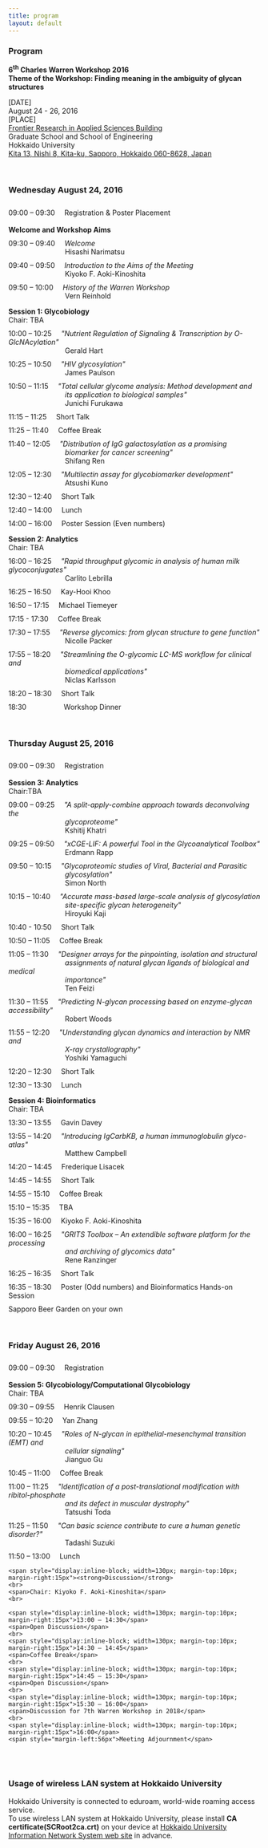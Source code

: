 ```yaml
---
title: program
layout: default
---
```

<!-- MAIN CONTENT -->
<div id="main_content_wrap" class="outer">
  <section id="main_content" class="inner">
<h3>Program</h3>
<p><strong>6<sup>th</sup> Charles Warren Workshop 2016<br>
Theme of the Workshop: Finding meaning in the ambiguity of glycan structures</strong></p>
<p>[DATE]<br>
August 24 - 26, 2016<br>
[PLACE]<br>
<a href="http://www.oia.hokudai.ac.jp/maps/?p=sapporo">Frontier Research in Applied Sciences Building</a><br>
Graduate School and School of Engineering<br>
Hokkaido University<br>
<a href="https://goo.gl/maps/JtP1MdrwH5U2">Kita 13, Nishi 8, Kita-ku, Sapporo, Hokkaido 060-8628, Japan</a>
</p>
<br>

<h3>Wednesday August 24, 2016</h3>
<p>
	<span style="display:inline-block; width=130px; margin-top:10px; margin-right:15px">09:00 – 09:30</span>
	<span>Registration &amp; Poster Placement</span>
	<br>
	<br>
	<strong>Welcome and Workshop Aims</strong>
	<br>
	<span style="display:inline-block; width=130px; margin-top:10px; margin-right:15px">09:30 – 09:40</span>
	<span style="font-style:italic">Welcome</span>
	<br>
	<span style="padding-left:113px">Hisashi Narimatsu</span>
	<br>
	<span style="display:inline-block; width=130px; margin-top:10px; margin-right:15px">09:40 – 09:50</span>
	<span style="font-style:italic">Introduction to the Aims of the Meeting</span>
	<br>
	<span style="padding-left:113px">Kiyoko F. Aoki-Kinoshita</span>
	<br>
	<span style="display:inline-block; width=130px; margin-top:10px; margin-right:15px">09:50 – 10:00</span>
	<span style="font-style:italic">History of the Warren Workshop</span>
	<br>
	<span style="padding-left:113px">Vern Reinhold</span>
</p>

<p><strong>Session 1: Glycobiology</strong>
	<br>
	<span>Chair: TBA</span>
	<br>
	<span style="display:inline-block; width=130px; margin-top:10px; margin-right:15px">10:00 – 10:25</span>
	<span style="font-style:italic">"Nutrient Regulation of Signaling &amp; Transcription by O-GlcNAcylation"</span>
	<br>
	<span style="padding-left:113px">Gerald Hart</span>
	<br>
	<span style="display:inline-block; width=130px; margin-top:10px; margin-right:15px">10:25 – 10:50</span>
	<span style="font-style:italic">"HIV glycosylation"</span>
	<br>
	<span style="padding-left:113px">James Paulson</span>
	<br>
	<span style="display:inline-block; width=130px; margin-top:10px; margin-right:15px">10:50 – 11:15</span>
	<span style="font-style:italic">"Total cellular glycome analysis: Method development and 
	<br>
	<span style="padding-left:113px">its application to biological samples"</span>
	</span>
	<br>
	<span style="padding-left:113px">Junichi Furukawa</span>
	<br>
	<span style="display:inline-block; width=130px; margin-top:10px; margin-right:15px">11:15 – 11:25</span>
	<span>Short Talk</span>
	<br>
	<span style="display:inline-block; width=130px; margin-top:10px; margin-right:15px">11:25 – 11:40</span>
	<span>Coffee Break</span>
	<br>
	<span style="display:inline-block; width=130px; margin-top:10px; margin-right:15px">11:40 – 12:05</span>
	<span style="font-style:italic">"Distribution of IgG galactosylation as a promising
	<br>
	<span style="padding-left:113px">biomarker for cancer screening"</span>
	</span>
	<br>
	<span style="padding-left:113px">Shifang Ren</span>
	<br>
	<span style="display:inline-block; width=130px; margin-top:10px; margin-right:15px">12:05 – 12:30</span>
	<span style="font-style:italic">"Multilectin assay for glycobiomarker development"</span>
	<br>
	<span style="padding-left:113px">Atsushi Kuno</span>
	<br>
	<span style="display:inline-block; width=130px; margin-top:10px; margin-right:15px">12:30 – 12:40</span>
	<span>Short Talk</span>
	<br>
	<span style="display:inline-block; width=130px; margin-top:10px; margin-right:15px">12:40 – 14:00</span>
	<span>Lunch</span>
	<br>
	<span style="display:inline-block; width=130px; margin-top:10px; margin-right:15px">14:00 – 16:00</span>
	<span>Poster Session (Even numbers)</span>
</p>

<p>
	<strong>Session 2: Analytics</strong>
	<br>
	<span>Chair: TBA</span>
	<br>
	<span style="display:inline-block; width=130px; margin-top:10px; margin-right:15px">16:00 – 16:25</span>
	<span style="font-style:italic">"Rapid throughput glycomic in analysis of human milk glycoconjugates"</span>
	<br>
	<span style="padding-left:113px">Carlito Lebrilla</span>
	<br>
	<span style="display:inline-block; width=130px; margin-top:10px; margin-right:15px">16:25 – 16:50</span>
	<span>Kay-Hooi Khoo</span>
	<br>
	<!--<span style="padding-left:113px">Kay-Hooi Khoo</span>
	<br>-->
	<span style="display:inline-block; width=130px; margin-top:10px; margin-right:15px">16:50 – 17:15</span>
	<span>Michael Tiemeyer</span>
	<br>
	<!--<span style="padding-left:113px">Mike Tiemeyer</span>
	<br>-->
	<span style="display:inline-block; width=130px; margin-top:10px; margin-right:15px">17:15 - 17:30</span>
	<span>Coffee Break</span>
	<br>
	<span style="display:inline-block; width=130px; margin-top:10px; margin-right:15px">17:30 – 17:55</span>
	<span style="font-style:italic">"Reverse glycomics: from glycan structure to gene function"</span>
	<br>
	<span style="padding-left:113px">Nicolle Packer</span>
	<br>
	<span style="display:inline-block; width=130px; margin-top:10px; margin-right:15px">17:55 – 18:20</span>
	<span style="font-style:italic">"Streamlining the O-glycomic LC-MS workflow for clinical and 
	<br>
	<span style="padding-left:113px">biomedical applications"</span>
	</span>
	<br>
	<span style="padding-left:113px">Niclas Karlsson</span>
	<br>
	<span style="display:inline-block; width=130px; margin-top:10px; margin-right:15px">18:20 – 18:30</span>
	<span>Short Talk</span>
	<br>
	<span style="display:inline-block; width=130px; margin-top:10px; margin-right:15px">18:30</span>
	<span style="padding-left:56px">Workshop Dinner</span>
</p>
<br>
<h3>Thursday August 25, 2016</h3>
<p>
	<span style="display:inline-block; width=130px; margin-top:10px; margin-right:15px">09:00 – 09:30</span>
	<span>Registration</span>
	<br>
	<br>
	<strong>Session 3: Analytics</strong>
	<br>
	<span>Chair:TBA</span>
	<br>
	<span style="display:inline-block; width=130px; margin-top:10px; margin-right:15px">09:00 – 09:25</span>	
	<span style="font-style:italic">"A split-apply-combine approach towards deconvolving the
	<br>
	<span style="padding-left:113px">glycoproteome"</span>
	</span>
	<br>
	<span style="padding-left:113px">Kshitij Khatri</span>
	<br>
	<span style="display:inline-block; width=130px; margin-top:10px; margin-right:15px">09:25 – 09:50</span>
	<span style="font-style:italic">"xCGE-LIF: A powerful Tool in the Glycoanalytical Toolbox"</span>
	<br>
	<span style="padding-left:113px">Erdmann Rapp</span>
	<br>
	<span style="display:inline-block; width=130px; margin-top:10px; margin-right:15px">09:50 – 10:15</span>
	<span style="font-style:italic">"Glycoproteomic studies of Viral, Bacterial and Parasitic
	<br>
	<span style="padding-left:113px">glycosylation"</span>
	<br>
	</span>
	<span style="padding-left:113px">Simon North</span>
	<br>
	<span style="display:inline-block; width=130px; margin-top:10px; margin-right:15px">10:15 – 10:40</span>
	<span style="font-style:italic">"Accurate mass-based large-scale analysis of glycosylation 
	<br> 
	<span style="padding-left:113px">site-specific glycan heterogeneity"</span>
	</span>
	<br>
	<span style="padding-left:113px">Hiroyuki Kaji</span>
	<br>
	<span style="display:inline-block; width=130px; margin-top:10px; margin-right:15px">10:40 - 10:50</span>
	<span>Short Talk</span>
	<br>
	<span style="display:inline-block; width=130px; margin-top:10px; margin-right:15px">10:50 – 11:05</span>
	<span>Coffee Break</span>
	<br>
	<span style="display:inline-block; width=130px; margin-top:10px; margin-right:15px">11:05 – 11:30</span>
	<span style="font-style:italic">"Designer arrays for the pinpointing, isolation and structural
	<br>
	<span style="padding-left:113px">assignments of natural glycan ligands of biological and medical</span> 
	<br>
	<span style="padding-left:113px">importance"</span>
	</span>
	<br>
	<span style="padding-left:113px">Ten Feizi</span>
	<br>
	<span style="display:inline-block; width=130px; margin-top:10px; margin-right:15px">11:30 – 11:55</span>
	<span style="font-style:italic">"Predicting N-glycan processing based on enzyme-glycan accessibility"</span>
	<br>
	<span style="padding-left:113px">Robert Woods</span>
	<br>
	<span style="display:inline-block; width=130px; margin-top:10px; margin-right:15px">11:55 – 12:20</span>
	<span style="font-style:italic">"Understanding glycan dynamics and interaction by NMR and
	<br>
	<span style="padding-left:113px">X-ray crystallography"</span>
	</span>
	<br>
	<span style="padding-left:113px">Yoshiki Yamaguchi</span>
	<br>
	<span style="display:inline-block; width=130px; margin-top:10px; margin-right:15px">12:20 – 12:30</span>
	<span>Short Talk</span>
	<br>
	<!--<span style="padding-left:113px">Short Talk</span>
	<br>-->
	<span style="display:inline-block; width=130px; margin-top:10px; margin-right:15px">12:30 – 13:30</span>
	<span>Lunch</span>
</p>

<p>
	<strong>Session 4: Bioinformatics</strong>
	<br>
	<span>Chair: TBA
	<br>
	<span style="display:inline-block; width=130px; margin-top:10px; margin-right:15px">13:30 – 13:55</span>
	<span>Gavin Davey</span>
	<br>
	<!--<span style="padding-left:113px">Gavin Davey</span>
	<br>-->
	<span style="display:inline-block; width=130px; margin-top:10px; margin-right:15px">13:55 – 14:20</span>
	<span style="font-style:italic">"Introducing IgCarbKB, a human immunoglobulin glyco-atlas"</span>
	<br>
	<span style="padding-left:113px">Matthew Campbell</span>
	<br>
	<span style="display:inline-block; width=130px; margin-top:10px; margin-right:15px">14:20 – 14:45</span>
	<span>Frederique Lisacek</span>
	<br>
	<!--<span style="padding-left:113px">Frederique Lisacek</span>
	<br>-->
	<span style="display:inline-block; width=130px; margin-top:10px; margin-right:15px">14:45 – 14:55</span>
	<span>Short Talk</span>
	<br>
	<span style="display:inline-block; width=130px; margin-top:10px; margin-right:15px">14:55 – 15:10</span>
	<span>Coffee Break</span>
	<br>
	<span style="display:inline-block; width=130px; margin-top:10px; margin-right:15px">15:10 – 15:35</span>
	<span>TBA</span>
	<br>
	<!--<span style="padding-left:113px">TBA</span>
	<br>-->
	<span style="display:inline-block; width=130px; margin-top:10px; margin-right:15px">15:35 – 16:00</span>
	<span>Kiyoko F. Aoki-Kinoshita</span>
	<br>
	<!--<span style="padding-left:113px">Kiyoko F. Aoki-Kinoshita</span>
	<br>-->
	<span style="display:inline-block; width=130px; margin-top:10px; margin-right:15px">16:00 – 16:25</span>
	<span style="font-style:italic">"GRITS Toolbox – An extendible software platform for the processing
	<br>
	<span style="padding-left:113px">and archiving of glycomics data"</span>
	</span>
	<br>
	<span style="padding-left:113px">Rene Ranzinger</span>
	<br>
	<span style="display:inline-block; width=130px; margin-top:10px; margin-right:15px">16:25 – 16:35</span>
	<span>Short Talk</span>
	<br>
	<!--<span style="padding-left:113px">TBA</span>
	<br>-->
	<span style="display:inline-block; width=130px; margin-top:10px; margin-right:15px">16:35 – 18:30</span>
	Poster (Odd numbers) and Bioinformatics Hands-on Session
	<br>
	<span style="display:inline-block; width=130px; margin-top:10px; margin-right:15px">Sapporo Beer Garden on your own</span>
</p>
<br>

<h3>Friday August 26, 2016</h3>
<p>
	<span style="display:inline-block; width=130px; margin-top:10px; margin-right:15px">09:00 – 09:30</span>
	<span>Registration</span>
	<br>
	<br>
    <strong>Session 5: Glycobiology/Computational Glycobiology</strong>
    <br>
	<span>Chair: TBA</span>
	<br>
	<span style="display:inline-block; width=130px; margin-top:10px; margin-right:15px">09:30 – 09:55</span>
	<span>Henrik Clausen</span>
	<br>
	<!--<span style="padding-left:113px">Henrik Clausen</span>
	<br>-->
	<span style="display:inline-block; width=130px; margin-top:10px; margin-right:15px">09:55 – 10:20</span>
	<span>Yan Zhang</span>
	<br>
	<!--<span style="padding-left:113px">Zhang Yan</span>
	<br>-->
	<span style="display:inline-block; width=130px; margin-top:10px; margin-right:15px">10:20 – 10:45</span>
	<span style="font-style:italic">"Roles of N-glycan in epithelial-mesenchymal transition (EMT) and
	<br>
	<span style="padding-left:113px">cellular signaling"</span>
	</span>
	<br>
	<span style="padding-left:113px">Jianguo Gu</span>
	<br>
	<span style="display:inline-block; width=130px; margin-top:10px; margin-right:15px">10:45 – 11:00</span>
	<span>Coffee Break</span>
	<br>
	<span style="display:inline-block; width=130px; margin-top:10px; margin-right:15px">11:00 – 11:25</span>
	<span style="font-style:italic">"Identification of a post-translational modification with ribitol-phosphate
	<br> 
	<span style="padding-left:113px">and its defect in muscular dystrophy"</span>
	</span>
	<br>
	<span style="padding-left:113px">Tatsushi Toda</span>
	<br>
	<span style="display:inline-block; width=130px; margin-top:10px; margin-right:15px">11:25 – 11:50</span>
	<span style="font-style:italic">"Can basic science contribute to cure a human genetic disorder?"</span>
	<br>
	<span style="padding-left:113px">Tadashi Suzuki</span>
	<br>
	<span style="display:inline-block; width=130px; margin-top:10px; margin-right:15px">11:50 – 13:00</span>
	<span>Lunch</span>
	<br>

	<span style="display:inline-block; width=130px; margin-top:10px; margin-right:15px"><strong>Discussion</strong>
	<br>
	<span>Chair: Kiyoko F. Aoki-Kinoshita</span>
	<br>

	<span style="display:inline-block; width=130px; margin-top:10px; margin-right:15px">13:00 – 14:30</span>
	<span>Open Discussion</span>
	<br>
	<span style="display:inline-block; width=130px; margin-top:10px; margin-right:15px">14:30 – 14:45</span>
	<span>Coffee Break</span>
	<br>
	<span style="display:inline-block; width=130px; margin-top:10px; margin-right:15px">14:45 – 15:30</span>
	<span>Open Discussion</span>
	<br>
	<span style="display:inline-block; width=130px; margin-top:10px; margin-right:15px">15:30 – 16:00</span>
	<span>Discussion for 7th Warren Workshop in 2018</span>
	<br>
	<span style="display:inline-block; width=130px; margin-top:10px; margin-right:15px">16:00</span>
	<span style="margin-left:56px">Meeting Adjournment</span>
</p>
<br>
<br>

<h3>Usage of wireless LAN system at Hokkaido University</h3>

<p>
	Hokkaido University is connected to eduroam, world-wide roaming access service.
	<br>
	To use wireless LAN system at Hokkaido University, please install <strong>CA certificate(SCRoot2ca.crt)</strong> on your device at <a href="http://www.hines.hokudai.ac.jp/temporary_LAN/">Hokkaido University Information Network System web site</a> in advance.
	<br>
</p>
<br>
<br>

 </section>
</div>
